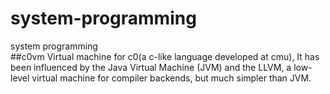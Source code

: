 # system-programming
system programming  
##c0vm 
Virtual machine for c0(a c-like language developed at cmu), It has been
influenced by the Java Virtual Machine (JVM) and the LLVM, a low-level virtual machine
for compiler backends, but much simpler than JVM.

